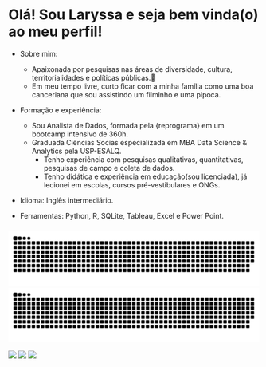# Olá! Sou Laryssa e seja bem vinda(o) ao meu perfil!

* Sobre mim:
  - Apaixonada por pesquisas nas áreas de diversidade, cultura, territorialidades e políticas públicas.👋
  - Em meu tempo livre, curto ficar com a minha família como uma boa canceriana que sou assistindo um filminho e uma pipoca.
 
* Formação e experiência:
  * Sou Analista de Dados, formada pela {reprograma} em um bootcamp intensivo de 360h.
  * Graduada Ciências Socias especializada em MBA Data Science & Analytics pela USP-ESALQ.
    * Tenho experiência com pesquisas qualitativas, quantitativas, pesquisas de campo e coleta de dados.
    * Tenho didática e experiência em educação(sou licenciada), já lecionei em escolas, cursos pré-vestibulares e ONGs.

* Idioma: Inglês intermediário.
* Ferramentas: Python, R, SQLite, Tableau, Excel e Power Point.

###

![github contribution grid snake animation](https://raw.githubusercontent.com/platane/platane/output/github-contribution-grid-snake-dark.svg#gh-dark-mode-only)![github contribution grid snake animation](https://raw.githubusercontent.com/platane/platane/output/github-contribution-grid-snake.svg#gh-light-mode-only)
   
<div> 
  <a href="https://instagram.com/lary.dscunha" target="_blank"><img src="https://img.shields.io/badge/-Instagram-%23E4405F?style=for-the-badge&logo=instagram&logoColor=white" target="_blank"></a>
  <a href = "mailto:laryssa.dasilvacunha@gmail.com"><img src="https://img.shields.io/badge/-Gmail-%23333?style=for-the-badge&logo=gmail&logoColor=red" target="_blank"></a>
  <a href="[https://www.linkedin.com/in/laryssa-cunha-56a301271/" target="_blank"><img src="https://img.shields.io/badge/-LinkedIn-%230077B5?style=for-the-badge&logo=linkedin&logoColor=white" target="_blank"></a> 
  
</div>
